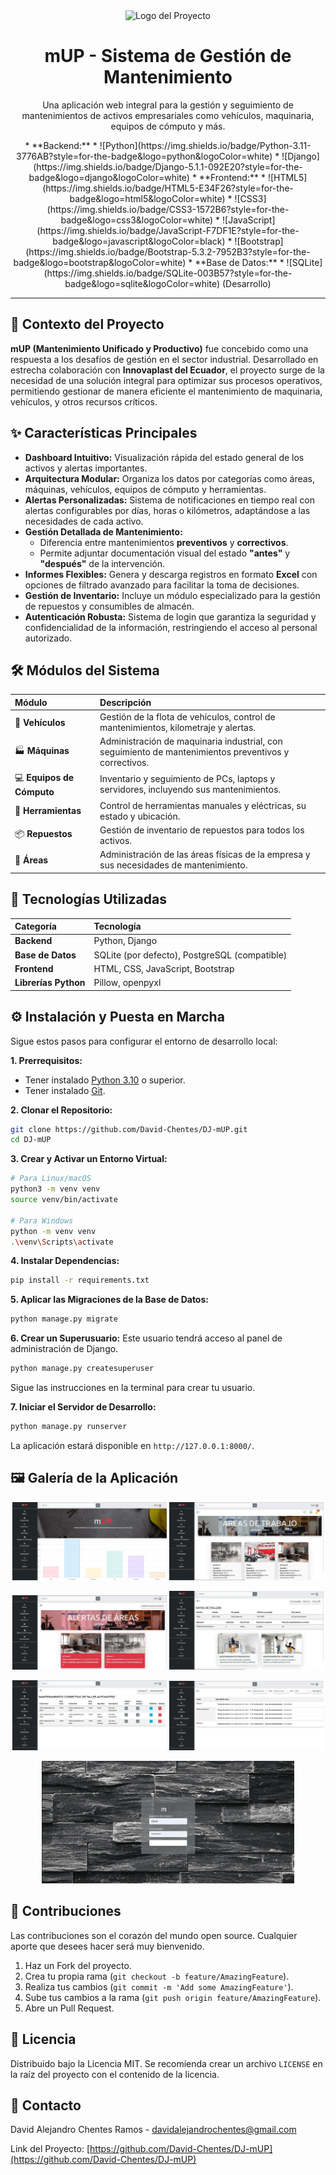 <div align="center">
  <img src="https://raw.githubusercontent.com/David-Chentes/DJ-mUP/main/static/mUP/2.webp" alt="Logo del Proyecto" width="150"/>
  <h1>mUP - Sistema de Gestión de Mantenimiento</h1>
  <p>
    Una aplicación web integral para la gestión y seguimiento de mantenimientos de activos empresariales como vehículos, maquinaria, equipos de cómputo y más.
  </p>

  <!-- Badges -->
  <p>
    *   **Backend:**
        *   ![Python](https://img.shields.io/badge/Python-3.11-3776AB?style=for-the-badge&logo=python&logoColor=white)
        *   ![Django](https://img.shields.io/badge/Django-5.1.1-092E20?style=for-the-badge&logo=django&logoColor=white)
    *   **Frontend:**
        *   ![HTML5](https://img.shields.io/badge/HTML5-E34F26?style=for-the-badge&logo=html5&logoColor=white)
        *   ![CSS3](https://img.shields.io/badge/CSS3-1572B6?style=for-the-badge&logo=css3&logoColor=white)
        *   ![JavaScript](https://img.shields.io/badge/JavaScript-F7DF1E?style=for-the-badge&logo=javascript&logoColor=black)
        *   ![Bootstrap](https://img.shields.io/badge/Bootstrap-5.3.2-7952B3?style=for-the-badge&logo=bootstrap&logoColor=white)
    *   **Base de Datos:**
        *   ![SQLite](https://img.shields.io/badge/SQLite-003B57?style=for-the-badge&logo=sqlite&logoColor=white) (Desarrollo)
  </p>
</div>

---

## 📖 Contexto del Proyecto

**mUP (Mantenimiento Unificado y Productivo)** fue concebido como una respuesta a los desafíos de gestión en el sector industrial. Desarrollado en estrecha colaboración con **Innovaplast del Ecuador**, el proyecto surge de la necesidad de una solución integral para optimizar sus procesos operativos, permitiendo gestionar de manera eficiente el mantenimiento de maquinaria, vehículos, y otros recursos críticos.

## ✨ Características Principales

- **Dashboard Intuitivo:** Visualización rápida del estado general de los activos y alertas importantes.
- **Arquitectura Modular:** Organiza los datos por categorías como áreas, máquinas, vehículos, equipos de cómputo y herramientas.
- **Alertas Personalizadas:** Sistema de notificaciones en tiempo real con alertas configurables por días, horas o kilómetros, adaptándose a las necesidades de cada activo.
- **Gestión Detallada de Mantenimiento:**
    - Diferencia entre mantenimientos **preventivos** y **correctivos**.
    - Permite adjuntar documentación visual del estado **"antes"** y **"después"** de la intervención.
- **Informes Flexibles:** Genera y descarga registros en formato **Excel** con opciones de filtrado avanzado para facilitar la toma de decisiones.
- **Gestión de Inventario:** Incluye un módulo especializado para la gestión de repuestos y consumibles de almacén.
- **Autenticación Robusta:** Sistema de login que garantiza la seguridad y confidencialidad de la información, restringiendo el acceso al personal autorizado.

## 🛠️ Módulos del Sistema

| Módulo | Descripción |
| :--- | :--- |
| 🚗 **Vehículos** | Gestión de la flota de vehículos, control de mantenimientos, kilometraje y alertas. |
| 🏭 **Máquinas** | Administración de maquinaria industrial, con seguimiento de mantenimientos preventivos y correctivos. |
| 💻 **Equipos de Cómputo** | Inventario y seguimiento de PCs, laptops y servidores, incluyendo sus mantenimientos. |
| 🔧 **Herramientas** | Control de herramientas manuales y eléctricas, su estado y ubicación. |
| 📦 **Repuestos** | Gestión de inventario de repuestos para todos los activos. |
| 🏢 **Áreas** | Administración de las áreas físicas de la empresa y sus necesidades de mantenimiento. |

## 🚀 Tecnologías Utilizadas

| Categoría | Tecnología |
| :--- | :--- |
| **Backend** | Python, Django |
| **Base de Datos** | SQLite (por defecto), PostgreSQL (compatible) |
| **Frontend** | HTML, CSS, JavaScript, Bootstrap |
| **Librerías Python** | Pillow, openpyxl |

## ⚙️ Instalación y Puesta en Marcha

Sigue estos pasos para configurar el entorno de desarrollo local:

**1. Prerrequisitos:**
- Tener instalado [Python 3.10](https://www.python.org/) o superior.
- Tener instalado [Git](https://git-scm.com/).

**2. Clonar el Repositorio:**
```bash
git clone https://github.com/David-Chentes/DJ-mUP.git
cd DJ-mUP
```

**3. Crear y Activar un Entorno Virtual:**
```bash
# Para Linux/macOS
python3 -m venv venv
source venv/bin/activate

# Para Windows
python -m venv venv
.\venv\Scripts\activate
```

**4. Instalar Dependencias:**
```bash
pip install -r requirements.txt
```

**5. Aplicar las Migraciones de la Base de Datos:**
```bash
python manage.py migrate
```

**6. Crear un Superusuario:**
Este usuario tendrá acceso al panel de administración de Django.
```bash
python manage.py createsuperuser
```
Sigue las instrucciones en la terminal para crear tu usuario.

**7. Iniciar el Servidor de Desarrollo:**
```bash
python manage.py runserver
```
La aplicación estará disponible en `http://127.0.0.1:8000/`.

## 🖼️ Galería de la Aplicación

<p align="center">
  <img src="static/mUP/1.webp" width="49%" alt="Pantalla 1">
  <img src="static/mUP/2.webp" width="49%" alt="Pantalla 2">
</p>
<p align="center">
  <img src="static/mUP/3.webp" width="49%" alt="Pantalla 3">
  <img src="static/mUP/4.webp" width="49%" alt="Pantalla 4">
</p>
<p align="center">
  <img src="static/mUP/5.webp" width="49%" alt="Pantalla 5">
  <img src="static/mUP/6.webp" width="49%" alt="Pantalla 6">
</p>
<p align="center">
  <img src="static/mUP/7.webp" width="80%" alt="Pantalla 7">
</p>


## 🤝 Contribuciones

Las contribuciones son el corazón del mundo open source. Cualquier aporte que desees hacer será muy bienvenido.

1.  Haz un Fork del proyecto.
2.  Crea tu propia rama (`git checkout -b feature/AmazingFeature`).
3.  Realiza tus cambios (`git commit -m 'Add some AmazingFeature'`).
4.  Sube tus cambios a la rama (`git push origin feature/AmazingFeature`).
5.  Abre un Pull Request.

## 📄 Licencia

Distribuido bajo la Licencia MIT. Se recomienda crear un archivo `LICENSE` en la raíz del proyecto con el contenido de la licencia.

## 📧 Contacto

David Alejandro Chentes Ramos - davidalejandrochentes@gmail.com

Link del Proyecto: [https://github.com/David-Chentes/DJ-mUP](https://github.com/David-Chentes/DJ-mUP)